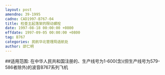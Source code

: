 ```yaml
---
layout: post
amendno: 39-1995
cadno: CAD1997-B767-04
title: 检查主起落架的限动螺栓
date: 1997-08-18 00:00:00 +0800
effdate: 1997-09-05 00:00:00 +0800
tag: B767
categories: 民航华北管理局适航处
author: 邵仁明
---
```


##适用范围:
在中华人民共和国注册的、生产线号为1-600(含)(但生产线号为579-586者除外)的波音B767系列飞机

